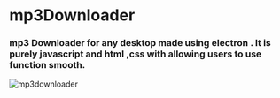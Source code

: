 # mp3Downloader
### mp3 Downloader for any desktop made using electron . It is purely javascript and html ,css with allowing users to use function smooth.
![mp3downloader](https://user-images.githubusercontent.com/32708402/52391765-0312d300-2ac5-11e9-84e1-90b02e2c5ddb.png)
